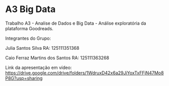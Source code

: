 # A3 Big Data
 Trabalho A3 - Analise de Dados e Big Data - Análise exploratória da plataforma Goodreads.
 
 Integrantes do Grupo:
 
 Julia Santos Silva RA: 125111351368
 
 Caio Ferraz Martins dos Santos RA: 125111363268
 
 Link da apresentação em vídeo: https://drive.google.com/drive/folders/1WdruxD42x6a29JiYoxTxFFjN47Mo8P8G?usp=sharing
